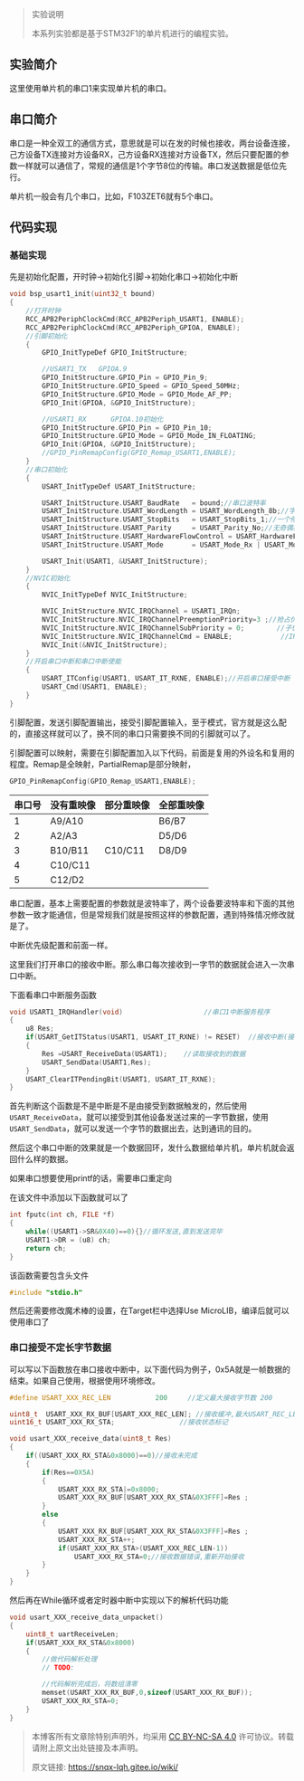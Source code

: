 >实验说明
>
>本系列实验都是基于STM32F1的单片机进行的编程实验。


## 实验简介

这里使用单片机的串口1来实现单片机的串口。

## 串口简介

串口是一种全双工的通信方式，意思就是可以在发的时候也接收，两台设备连接，己方设备TX连接对方设备RX，己方设备RX连接对方设备TX，然后只要配置的参数一样就可以通信了，常规的通信是1个字节8位的传输。串口发送数据是低位先行。

单片机一般会有几个串口，比如，F103ZET6就有5个串口。

## 代码实现

### 基础实现

先是初始化配置，开时钟->初始化引脚->初始化串口->初始化中断

```c
void bsp_usart1_init(uint32_t bound)
{
    //打开时钟
    RCC_APB2PeriphClockCmd(RCC_APB2Periph_USART1, ENABLE);
    RCC_APB2PeriphClockCmd(RCC_APB2Periph_GPIOA, ENABLE);
    //引脚初始化
    {
        GPIO_InitTypeDef GPIO_InitStructure;

        //USART1_TX   GPIOA.9
        GPIO_InitStructure.GPIO_Pin = GPIO_Pin_9; 
        GPIO_InitStructure.GPIO_Speed = GPIO_Speed_50MHz;
        GPIO_InitStructure.GPIO_Mode = GPIO_Mode_AF_PP;    
        GPIO_Init(GPIOA, &GPIO_InitStructure);

        //USART1_RX      GPIOA.10初始化
        GPIO_InitStructure.GPIO_Pin = GPIO_Pin_10;
        GPIO_InitStructure.GPIO_Mode = GPIO_Mode_IN_FLOATING;
        GPIO_Init(GPIOA, &GPIO_InitStructure);
        //GPIO_PinRemapConfig(GPIO_Remap_USART1,ENABLE);
    }
    //串口初始化
    {
        USART_InitTypeDef USART_InitStructure;

        USART_InitStructure.USART_BaudRate   = bound;//串口波特率
        USART_InitStructure.USART_WordLength = USART_WordLength_8b;//字长为8位数据格式
        USART_InitStructure.USART_StopBits   = USART_StopBits_1;//一个停止位
        USART_InitStructure.USART_Parity     = USART_Parity_No;//无奇偶校验位
        USART_InitStructure.USART_HardwareFlowControl = USART_HardwareFlowControl_None;//无硬件数据流控制
        USART_InitStructure.USART_Mode       = USART_Mode_Rx | USART_Mode_Tx;    //收发模式

        USART_Init(USART1, &USART_InitStructure);
    }
    //NVIC初始化
    {
        NVIC_InitTypeDef NVIC_InitStructure;

        NVIC_InitStructure.NVIC_IRQChannel = USART1_IRQn;
        NVIC_InitStructure.NVIC_IRQChannelPreemptionPriority=3 ;//抢占优先级3
        NVIC_InitStructure.NVIC_IRQChannelSubPriority = 0;        //子优先级3
        NVIC_InitStructure.NVIC_IRQChannelCmd = ENABLE;            //IRQ通道使能
        NVIC_Init(&NVIC_InitStructure);
    }
    //开启串口中断和串口中断使能
    {
        USART_ITConfig(USART1, USART_IT_RXNE, ENABLE);//开启串口接受中断
        USART_Cmd(USART1, ENABLE);
    }
}
```

引脚配置，发送引脚配置输出，接受引脚配置输入，至于模式，官方就是这么配的，直接这样就可以了，换不同的串口只需要换不同的引脚就可以了。

引脚配置可以映射，需要在引脚配置加入以下代码，前面是复用的外设名和复用的程度。Remap是全映射，PartialRemap是部分映射，

```c
GPIO_PinRemapConfig(GPIO_Remap_USART1,ENABLE);
```

|串口号  |  没有重映像   | 部分重映像 |  全部重映像|
|---     |---          |---         |---        |
|1		|	A9/A10	    |           |     B6/B7|
|2      |     A2/A3     |           |       D5/D6|
|3      |     B10/B11   |    C10/C11|       D8/D9|
|4      |     C10/C11   |           |            |
|5      |     C12/D2    |           |            |

串口配置，基本上需要配置的参数就是波特率了，两个设备要波特率和下面的其他参数一致才能通信，但是常规我们就是按照这样的参数配置，遇到特殊情况修改就是了。

中断优先级配置和前面一样。

这里我们打开串口的接收中断。那么串口每次接收到一字节的数据就会进入一次串口中断。

下面看串口中断服务函数

```c
void USART1_IRQHandler(void)                    //串口1中断服务程序
{
    u8 Res;
    if(USART_GetITStatus(USART1, USART_IT_RXNE) != RESET)  //接收中断(接收到的数据必须是0x0d 0x0a结尾)
    {
        Res =USART_ReceiveData(USART1);    //读取接收到的数据
        USART_SendData(USART1,Res);
    }
    USART_ClearITPendingBit(USART1, USART_IT_RXNE);
}
```

首先判断这个函数是不是中断是不是由接受到数据触发的，然后使用`USART_ReceiveData`，就可以接受到其他设备发送过来的一字节数据，使用`USART_SendData`，就可以发送一个字节的数据出去，达到通讯的目的。

然后这个串口中断的效果就是一个数据回环，发什么数据给单片机，单片机就会返回什么样的数据。

如果串口想要使用printf的话，需要串口重定向

在该文件中添加以下函数就可以了

```c
int fputc(int ch, FILE *f)
{      
    while((USART1->SR&0X40)==0){}//循环发送,直到发送完毕   
    USART1->DR = (u8) ch;      
    return ch;
}
```

该函数需要包含头文件

```c
#include "stdio.h"
```

然后还需要修改魔术棒的设置，在Target栏中选择Use MicroLIB，编译后就可以使用串口了

### 串口接受不定长字节数据

可以写以下函数放在串口接收中断中，以下面代码为例子，0x5A就是一帧数据的结束。如果自己使用，根据使用环境修改。

```c
#define USART_XXX_REC_LEN  			200  	//定义最大接收字节数 200

uint8_t  USART_XXX_RX_BUF[USART_XXX_REC_LEN]; //接收缓冲,最大USART_REC_LEN个字节.末字节为换行符
uint16_t USART_XXX_RX_STA;         		  //接收状态标记

void usart_XXX_receive_data(uint8_t Res)
{
    if((USART_XXX_RX_STA&0x8000)==0)//接收未完成
    {
        if(Res==0X5A)
        {
            USART_XXX_RX_STA|=0x8000;
            USART_XXX_RX_BUF[USART_XXX_RX_STA&0X3FFF]=Res ;
        }
        else
        {
            USART_XXX_RX_BUF[USART_XXX_RX_STA&0X3FFF]=Res ;
            USART_XXX_RX_STA++;
            if(USART_XXX_RX_STA>(USART_XXX_REC_LEN-1))
				USART_XXX_RX_STA=0;//接收数据错误,重新开始接收
        }
    }
}
```

然后再在While循环或者定时器中断中实现以下的解析代码功能

```c
void usart_XXX_receive_data_unpacket()
{
	uint8_t uartReceiveLen;
	if(USART_XXX_RX_STA&0x8000)
	{
		//做代码解析处理
		// TODO:

		//代码解析完成后，将数组清零
		memset(USART_XXX_RX_BUF,0,sizeof(USART_XXX_RX_BUF));
		USART_XXX_RX_STA=0;
	}
}
```

>本博客所有文章除特别声明外，均采用 [CC BY-NC-SA 4.0](https://creativecommons.org/licenses/by-nc-sa/4.0/) 许可协议。转载请附上原文出处链接及本声明。
>
>原文链接: https://snqx-lqh.gitee.io/wiki/